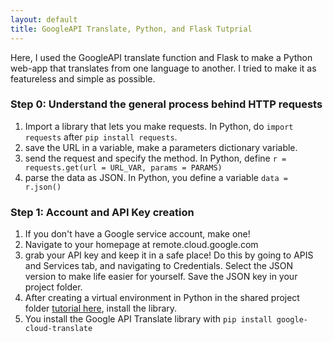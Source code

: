 ```yaml
---
layout: default
title: GoogleAPI Translate, Python, and Flask Tutprial
---
```


Here, I used the GoogleAPI translate function and Flask to make a Python web-app that translates from one language to another. I tried to make it as featureless and simple as possible. 

### Step 0: Understand the general process behind HTTP requests
1. Import a library that lets you make requests. In Python, do ``import requests`` after ``pip install requests``. 
2. save the URL in a variable, make a parameters dictionary variable. 
3. send the request and specify the method. In Python, define ``r = requests.get(url = URL_VAR, params = PARAMS)``
4. parse the data as JSON. In Python, you define a variable ``data = r.json()``

### Step 1: Account and API Key creation

1. If you don't have a Google service account, make one!
2. Navigate to your homepage at remote.cloud.google.com
3. grab your API key and keep it in a safe place! Do this by going to APIS and Services tab, and navigating to Credentials. Select the JSON version to make life easier for yourself. Save the JSON key in your project folder. 
4. After creating a virtual environment in Python in the shared project folder [tutorial here](flask_start.md), install the library. 
5. You install the Google API Translate library with ``pip install google-cloud-translate``
